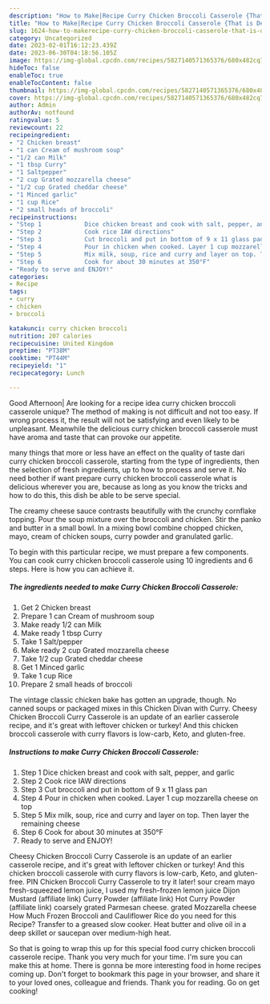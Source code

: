 ```yaml
---
description: "How to Make|Recipe Curry Chicken Broccoli Casserole {That is Delicious"
title: "How to Make|Recipe Curry Chicken Broccoli Casserole {That is Delicious"
slug: 1624-how-to-makerecipe-curry-chicken-broccoli-casserole-that-is-delicious
category: Uncategorized
date: 2023-02-01T16:12:23.439Z
date: 2023-06-30T04:18:56.105Z
image: https://img-global.cpcdn.com/recipes/5827140571365376/680x482cq70/curry-chicken-broccoli-casserole-recipe-main-photo.jpg
hideToc: false
enableToc: true
enableTocContent: false
thumbnail: https://img-global.cpcdn.com/recipes/5827140571365376/680x482cq70/curry-chicken-broccoli-casserole-recipe-main-photo.jpg
cover: https://img-global.cpcdn.com/recipes/5827140571365376/680x482cq70/curry-chicken-broccoli-casserole-recipe-main-photo.jpg
author: Admin
authorAv: notfound
ratingvalue: 5
reviewcount: 22
recipeingredient:
- "2 Chicken breast"
- "1 can Cream of mushroom soup"
- "1/2 can Milk"
- "1 tbsp Curry"
- "1 Saltpepper"
- "2 cup Grated mozzarella cheese"
- "1/2 cup Grated cheddar cheese"
- "1 Minced garlic"
- "1 cup Rice"
- "2 small heads of broccoli"
recipeinstructions:
- "Step 1            Dice chicken breast and cook with salt, pepper, and garlic"
- "Step 2            Cook rice IAW directions"
- "Step 3            Cut broccoli and put in bottom of 9 x 11 glass pan"
- "Step 4            Pour in chicken when cooked. Layer 1 cup mozzarella cheese on top"
- "Step 5            Mix milk, soup, rice and curry and layer on top. Then layer the remaining cheese"
- "Step 6            Cook for about 30 minutes at 350°F"
- "Ready to serve and ENJOY!"
categories:
- Recipe
tags:
- curry
- chicken
- broccoli

katakunci: curry chicken broccoli 
nutrition: 207 calories
recipecuisine: United Kingdom
preptime: "PT38M"
cooktime: "PT44M"
recipeyield: "1"
recipecategory: Lunch

---
```



Good Afternoon| Are looking for a recipe idea curry chicken broccoli casserole unique? The method of making is not difficult and not too easy. If wrong process it, the result will not be satisfying and even likely to be unpleasant. Meanwhile the delicious curry chicken broccoli casserole must have aroma and taste that can provoke our appetite.






many things that more or less have an effect on the quality of taste dari curry chicken broccoli casserole, starting from the type of ingredients, then the selection of fresh ingredients, up to how to process and serve it. No need bother if want prepare curry chicken broccoli casserole what is delicious wherever you are, because as long as you know the tricks and how to do this, this dish be able to be serve  special.


The creamy cheese sauce contrasts beautifully with the crunchy cornflake topping. Pour the soup mixture over the broccoli and chicken. Stir the panko and butter in a small bowl. In a mixing bowl combine chopped chicken, mayo, cream of chicken soups, curry powder and granulated garlic.


To begin with this particular recipe, we must prepare a few components. You can cook curry chicken broccoli casserole using 10 ingredients and 6 steps. Here is how you can achieve it.

<!--inarticleads1-->

##### The ingredients needed to make Curry Chicken Broccoli Casserole:

1. Get 2 Chicken breast
1. Prepare 1 can Cream of mushroom soup
1. Make ready 1/2 can Milk
1. Make ready 1 tbsp Curry
1. Take 1 Salt/pepper
1. Make ready 2 cup Grated mozzarella cheese
1. Take 1/2 cup Grated cheddar cheese
1. Get 1 Minced garlic
1. Take 1 cup Rice
1. Prepare 2 small heads of broccoli


The vintage classic chicken bake has gotten an upgrade, though. No canned soups or packaged mixes in this Chicken Divan with Curry. Cheesy Chicken Broccoli Curry Casserole is an update of an earlier casserole recipe, and it&#39;s great with leftover chicken or turkey! And this chicken broccoli casserole with curry flavors is low-carb, Keto, and gluten-free. 

<!--inarticleads2-->

##### Instructions to make Curry Chicken Broccoli Casserole:

1. Step 1            Dice chicken breast and cook with salt, pepper, and garlic
1. Step 2            Cook rice IAW directions
1. Step 3            Cut broccoli and put in bottom of 9 x 11 glass pan
1. Step 4            Pour in chicken when cooked. Layer 1 cup mozzarella cheese on top
1. Step 5            Mix milk, soup, rice and curry and layer on top. Then layer the remaining cheese
1. Step 6            Cook for about 30 minutes at 350°F
1. Ready to serve and ENJOY!

Cheesy Chicken Broccoli Curry Casserole is an update of an earlier casserole recipe, and it&#39;s great with leftover chicken or turkey! And this chicken broccoli casserole with curry flavors is low-carb, Keto, and gluten-free. PIN Chicken Broccoli Curry Casserole to try it later! sour cream mayo fresh-squeezed lemon juice, I used my fresh-frozen lemon juice Dijon Mustard (affiliate link) Curry Powder (affiliate link) Hot Curry Powder (affiliate link) coarsely grated Parmesan cheese. grated Mozzarella cheese How Much Frozen Broccoli and Cauliflower Rice do you need for this Recipe? Transfer to a greased slow cooker. Heat butter and olive oil in a deep skillet or saucepan over medium-high heat. 

So that is going to wrap this up for this special food curry chicken broccoli casserole recipe. Thank you very much for your time. I'm sure you can make this at home. There is gonna be more interesting food in home recipes coming up. Don't forget to bookmark this page in your browser, and share it to your loved ones, colleague and friends. Thank you for reading. Go on get cooking!
